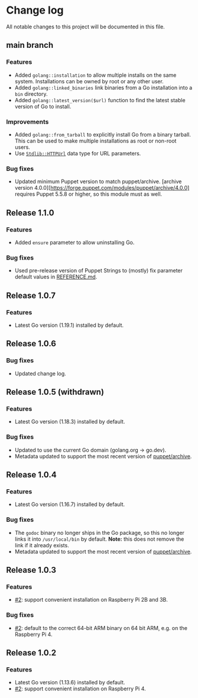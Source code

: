 # Change log

All notable changes to this project will be documented in this file.

## main branch

### Features

* Added `golang::installation` to allow multiple installs on the same system.
  Installations can be owned by root or any other user.
* Added `golang::linked_binaries` link binaries from a Go installation into a
  `bin` directory.
* Added `golang::latest_version($url)` function to find the latest stable
  version of Go to install.

### Improvements

* Added `golang::from_tarball` to explicitly install Go from a binary tarball.
  This can be used to make multiple installations as root or non-root users.
* Use [`Stdlib::HTTPUrl`][] data type for URL parameters.

[`Stdlib::HTTPUrl`]: https://github.com/puppetlabs/puppetlabs-stdlib/blob/0f032a9bc557949169f565bf41e5aa1f35b17346/REFERENCE.md#stdlibhttpurl

### Bug fixes

* Updated minimum Puppet version to match puppet/archive. [archive version
  4.0.0][https://forge.puppet.com/modules/puppet/archive/4.0.0] requires Puppet
  5.5.8 or higher, so this module must as well.

## Release 1.1.0

### Features

* Added `ensure` parameter to allow uninstalling Go.

### Bug fixes

* Used pre-release version of Puppet Strings to (mostly) fix parameter default
  values in [REFERENCE.md](REFERENCE.md).

## Release 1.0.7

### Features

* Latest Go version (1.19.1) installed by default.

## Release 1.0.6

### Bug fixes

* Updated change log.

## Release 1.0.5 (withdrawn)

### Features

* Latest Go version (1.18.3) installed by default.

### Bug fixes

* Updated to use the current Go domain (golang.org → go.dev).
* Metadata updated to support the most recent version of
  [puppet/archive](https://forge.puppet.com/modules/puppet/archive).

## Release 1.0.4

### Features

* Latest Go version (1.16.7) installed by default.

### Bug fixes

* The `godoc` binary no longer ships in the Go package, so this no longer links
  it into `/usr/local/bin` by default. **Note:** this does not remove the link
  if it already exists.
* Metadata updated to support the most recent version of
  [puppet/archive](https://forge.puppet.com/modules/puppet/archive).

## Release 1.0.3

### Features

* [#2](https://github.com/danielparks/puppet-golang/issues/2): support
  convenient installation on Raspberry Pi 2B and 3B.

### Bug fixes

* [#2](https://github.com/danielparks/puppet-golang/issues/2): default to the
  correct 64-bit ARM binary on 64 bit ARM, e.g. on the Raspberry Pi 4.

## Release 1.0.2

### Features

* Latest Go version (1.13.6) installed by default.
* [#2](https://github.com/danielparks/puppet-golang/issues/2): support
  convenient installation on Raspberry Pi 4.
